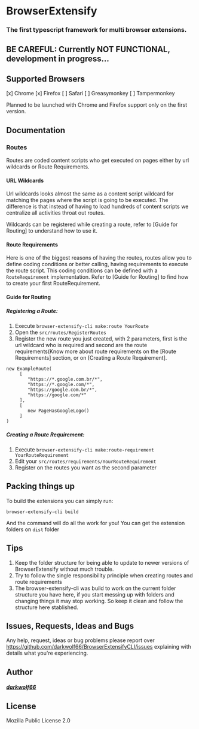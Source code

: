 # BrowserExtensify

### The first typescript framework for multi browser extensions.


## BE CAREFUL: Currently NOT FUNCTIONAL, development in progress...

## Supported Browsers

[x] Chrome
[x] Firefox
[ ] Safari
[ ] Greasymonkey
[ ] Tampermonkey

Planned to be launched with Chrome and Firefox support only on the first version.

## Documentation

### Routes

Routes are coded content scripts who get executed on pages either by url wildcards or Route Requirements.

#### URL Wildcards

Url wildcards looks almost the same as a content script wildcard for matching the pages where the script is going to be executed. The difference is that instead of having to load hundreds of content scripts we centralize all activities throat out routes.

Wildcards can be registered while creating a route, refer to [Guide for Routing] to understand how to use it.

#### Route Requirements

Here is one of the biggest reasons of having the routes, routes allow you to define coding conditions or better calling, having requirements to execute the route script. This coding conditions can be defined with a `RouteRequirement` implementation. Refer to [Guide for Routing] to find how to create your first RouteRequirement.

#### Guide for Routing

##### Registering a Route:

1. Execute `browser-extensify-cli make:route YourRoute`
2. Open the `src/routes/RegisterRoutes`
3. Register the new route you just created, with 2 parameters, first is the url wildcard who is required and second are the route requirements(Know more about route requirements on the [Route Requirements] section, or on [Creating a Route Requirement].

```
new ExampleRoute(
     [
        "https://*.google.com.br/*",
        "https://*.google.com/*",
        "https://google.com.br/*",
        "https://google.com/*"
     ],
     [
        new PageHasGoogleLogo()
     ]
)
```

##### Creating a Route Requirement:

1. Execute `browser-extensify-cli make:route-requirement YourRouteRequirement`
2. Edit your `src/routes/requirements/YourRouteRequirement`
3. Register on the routes you want as the second parameter

## Packing things up

To build the extensions you can simply run:

`browser-extensify-cli build`

And the command will do all the work for you!
You can get the extension folders on `dist` folder


## Tips

1. Keep the folder structure for being able to update to newer versions of BrowserExtensify without much trouble.
2. Try to follow the single responsibility principle when creating routes and route requirements
3. The browser-extensify-cli was build to work on the current folder structure you have here, if you start messing up with folders and changing things it may stop working. So keep it clean and follow the structure here stablished.

## Issues, Requests, Ideas and Bugs

Any help, request, ideas or bug problems please report over https://github.com/darkwolf66/BrowserExtensifyCLI/issues explaining with details what you're experiencing.

## Author

##### [darkwolf66](https://github.com/darkwolf66)

## License

Mozilla Public License 2.0
